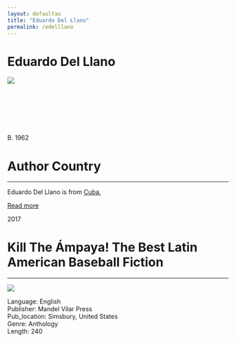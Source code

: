 ```yaml
---
layout: defaultau
title: "Eduardo Del Llano"
permalink: /edelllano
---
```

<!-- partial:index.partial.html -->
<div class="content">
    <h1>Eduardo Del Llano</h1>
    <div class="quote">
        <div><img src="https://upload.wikimedia.org/wikipedia/commons/thumb/5/5c/Eduardo_Del_Llano.JPG/300px-Eduardo_Del_Llano.JPG" class="logo"></div>
    </div>
    <div class="timeline">
        <div style="padding-bottom:100px;"></div>
        <div class="block">
            <div class="date right"><p class="right">B. 1962</p></div>
            <div class="dot"></div>
            <div class="left first">
            <div class="author_country">
                <h1>Author Country</h1><hr>
          <div class="aclocation">  <p>Eduardo Del Llano is from <a href="http://localhost:4000/14">Cuba.</a></p></div>
                  <div class="acreadmore"><a href="https://es.wikipedia.org/wiki/Eduardo_del_Llano" target="_blank">Read more</a></div>
            </div>
            </div>
        </div>
        <div class="block">
            <div class="date left"><p class="left">2017</p></div>
            <div class="dot"></div>
            <div class="right">
                <h1>Kill The Ámpaya! The Best Latin American Baseball Fiction</h1><hr>
                <p><img src="https://m.media-amazon.com/images/I/51pD5dJoXRL._SX331_BO1,204,203,200_.jpg"></p>
                <p>
                Language: English<br/>
                Publisher: Mandel Vilar Press<br/>
                Pub_location: Simsbury, United States<br/>
                Genre: Anthology<br/>
                Length: 240<br/>                   </p>
            </div>
        </div>

